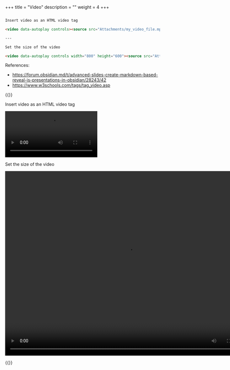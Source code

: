+++
title = "Video"
description = ""
weight = 4
+++

```md

Insert video as an HTML video tag

<video data-autoplay controls><source src="Attachments/my_video_file.mp4" type="video/mp4"></video>

---

Set the size of the video

<video data-autoplay controls width="800" height="600"><source src="Attachments/my_video_file.mp4" type="video/mp4"></video>

```

References:
- https://forum.obsidian.md/t/advanced-slides-create-markdown-based-reveal-js-presentations-in-obsidian/28243/42
- https://www.w3schools.com/tags/tag_video.asp

{{<revealhtml theme="black" progress="true" controls="true">}}

<section>
<p>Insert video as an HTML video tag</p>
<video data-autoplay controls><source src="https://www.w3schools.com/html/mov_bbb.mp4" type="video/mp4"></video>
</section>

<section>
<p>Set the size of the video</p>
<video data-autoplay controls width="800" height="600"><source src="https://www.w3schools.com/html/mov_bbb.mp4" type="video/mp4"></video>
</section>

{{</revealhtml>}}

